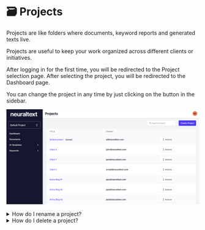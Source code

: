 # 🗃 Projects

Projects are like folders where documents, keyword reports and generated texts live.

Projects are useful to keep your work organized across different clients or initiatives.

After logging in for the first time, you will be redirected to the Project selection page. After selecting the project, you will be redirected to the Dashboard page.

You can change the project in any time by just clicking on the button in the sidebar.

![](<../../.gitbook/assets/image (4).png>)

<details>

<summary>How do I rename a project?</summary>

To rename a document:

1. Go to [All Projects](https://app.neuraltext.com/projects)
2. Select the “Actions” button in the list of projects
3. Select “Rename”. A modal window will open.
4. Type the new name for your project
5. Click on “Rename” button

</details>

<details>

<summary>How do I delete a project?</summary>

To delete a project:

1. Go to [All Projects](https://app.neuraltext.com/projects)
2. Select the “Actions” button in the list of projects
3. Select “Delete”. A modal window will open.
4. Click on “Delete” button

</details>

